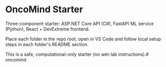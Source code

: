 # OncoMind Starter


Three-component starter: ASP.NET Core API (C#), FastAPI ML service (Python), React + DevExtreme frontend.


Place each folder in the repo root, open in VS Code and follow local setup steps in each folder's README section.


This is a safe, computational-only starter (no wet-lab instructions).#   o n c o m i n d  
 